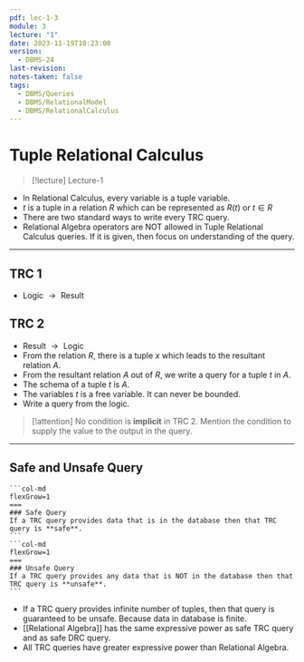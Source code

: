 ```yaml
---
pdf: lec-1-3
module: 3
lecture: "1"
date: 2023-11-19T10:23:00
version:
  - DBMS-24
last-revision: 
notes-taken: false
tags:
  - DBMS/Queries
  - DBMS/RelationalModel
  - DBMS/RelationalCalculus
---
```

# Tuple Relational Calculus
> [!lecture] Lecture-1

- In Relational Calculus, every variable is a tuple variable.
- ${} t {}$ is a tuple in a relation $R$ which can be represented as ${} R(t) {}$ or ${} t \in R {}$
- There are two standard ways to write every TRC query.
- Relational Algebra operators are NOT allowed in Tuple Relational Calculus queries. If it is given, then focus on understanding of the query.

---
## TRC 1
- Logic ${} \rightarrow {}$ Result

## TRC 2
- Result ${} \rightarrow {}$ Logic
- From the relation $R$, there is a tuple $x$ which leads to the resultant relation $A$.
- From the resultant relation $A$ out of ${} R {}$, we write a query for a tuple $t$ in ${} A$.
- The schema of a tuple $t$ is $A$.
- The variables $t$ is a free variable. It can never be bounded.
- Write a query from the logic.

> [!attention] 
> No condition is **implicit** in TRC 2. Mention the condition to supply the value to the output in the query.

---
## Safe and Unsafe Query
````col
```col-md
flexGrow=1
===
### Safe Query
If a TRC query provides data that is in the database then that TRC query is **safe**.
```
```col-md
flexGrow=1
===
### Unsafe Query
If a TRC query provides any data that is NOT in the database then that TRC query is **unsafe**.
```
````

- If a TRC query provides infinite number of tuples, then that query is guaranteed to be unsafe. Because data in database is finite.
- [[Relational Algebra]] has the same expressive power as safe TRC query and as safe DRC query.
- All TRC queries have greater expressive power than Relational Algebra.